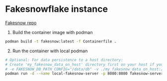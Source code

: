 # Fakesnowflake instance

[Fakesnow repo](https://github.com/tekumara/fakesnow)

1. Build the container image with podman

```bash
podman build -t fakesnow:latest -f Containerfile .
```

2. Run the container with local podman

```bash
# Optional: For data persistence to a host directory:
# Create 'my_fakesnow_data_on_host' directory first on your host if you use this.
# -e FAKESNOW_DB_PATH_CONFIG="/data/db" -v ./my_fakesnow_data_on_host:/data/db \
podman run -d --name local-fakesnow-server -p 8080:8080 fakesnow-server:latest
```
